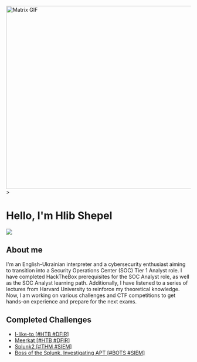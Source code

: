 <img src="https://cdna.artstation.com/p/assets/images/images/028/102/058/original/pixel-jeff-matrix-s.gif?1593487263" 
     alt="Matrix GIF" 
     width="900"
     height="500"
     style="display: block; margin: auto;">>

# Hello, I'm Hlib Shepel
<a href="https://www.linkedin.com/in/glebe-shepel/"><img src="https://img.shields.io/badge/-LinkedIn-0072b1?&style=for-the-badge&logo=linkedin&logoColor=white" /></a>

## About me

I'm an English-Ukrainian interpreter and a cybersecurity enthusiast aiming to transition into a Security Operations Center (SOC) Tier 1 Analyst role. I have completed HackTheBox prerequisites for the SOC Analyst role, as well as the SOC Analyst learning path. Additionally, I have listened to a series of lectures from Harvard University to reinforce my theoretical knowledge. Now, I am working on various challenges and CTF competitions to get hands-on experience and prepare for the next exams.

## Completed Challenges
- <a href="I-like-to.md">I-like-to [#HTB #DFIR]
- <a href="Meerkat.md">Meerkat [#HTB #DFIR]
- <a href="TryHackMe_Splunk2.md">Splunk2 [#THM #SIEM]
- <a href="Boss of the Splunk. Investigating an APT.md">Boss of the Splunk. Investigating APT [#BOTS #SIEM]
